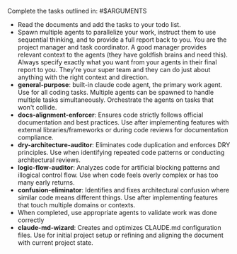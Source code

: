 <!-- TASK -->
Complete the tasks outlined in: #$ARGUMENTS
<!-- RULES -->
- Read the documents and add the tasks to your todo list.
- Spawn multiple agents to parallelize your work, instruct them to use sequential thinking, and to provide a full report back to you. You are the project manager and task coordinator. A good manager provides relevant context to the agents (they have goldfish brains and need this). Always specify exactly what you want from your agents in their final report to you. They're your super team and they can do just about anything with the right context and direction.
- **general-purpose**: built-in claude code agent, the primary work agent. Use for all coding tasks. Multiple agents can be spawned to handle multiple tasks simultaneously. Orchestrate the agents on tasks that won't collide.
- **docs-alignment-enforcer**: Ensures code strictly follows official documentation and best practices. Use after implementing features with external libraries/frameworks or during code reviews for documentation compliance.
- **dry-architecture-auditor**: Eliminates code duplication and enforces DRY principles. Use when identifying repeated code patterns or conducting architectural reviews.
- **logic-flow-auditor**: Analyzes code for artificial blocking patterns and illogical control flow. Use when code feels overly complex or has too many early returns.
- **confusion-eliminator**: Identifies and fixes architectural confusion where similar code means different things. Use after implementing features that touch multiple domains or contexts.
- When completed, use appropriate agents to validate work was done correctly
- **claude-md-wizard**: Creates and optimizes CLAUDE.md configuration files. Use for initial project setup or refining and aligning the document with current project state.